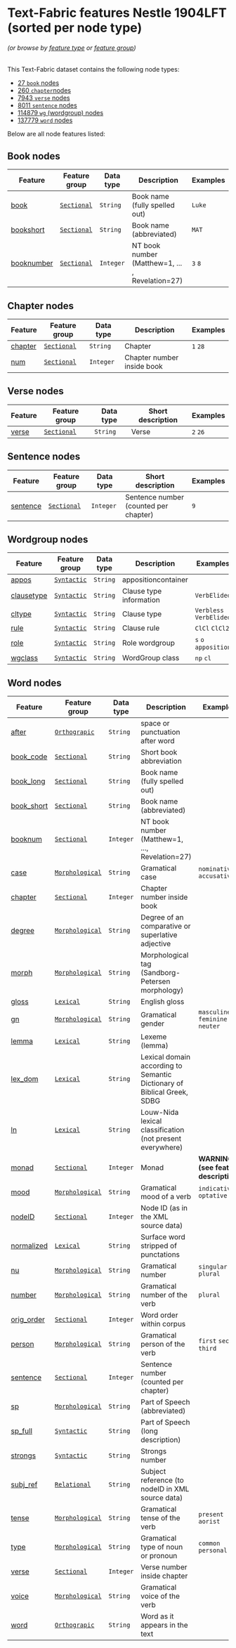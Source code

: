 # Text-Fabric features Nestle 1904LFT (sorted per node type)
###### *(or browse by [feature type](featuresbyfeaturetype.md#readme) or [feature group](featuresbygroup.md#readme))*

This Text-Fabric dataset contains the following node types:
* [27 `book` nodes](#book-nodes)
* [260 `chapter`nodes](#chapter-nodes)
* [7943 `verse` nodes](#verse-nodes)
* [8011 `sentence` nodes](#sentence-nodes)
* [114879 `wg` (wordgroup) nodes](#wordgroup-nodes)
* [137779	`word` nodes](#word-nodes)

Below are all node features listed: 

## Book nodes 

Feature | Feature group | Data type | Description | Examples
--- | --- | --- | --- | ---
[book](book.md#readme) | [`Sectional`](featuresbygroup.md#sectional-features) | `String` | Book name (fully spelled out) | `Luke`
[bookshort](bookshort.md#readme) | [`Sectional`](featuresbygroup.md#sectional-features) | `String` | Book name (abbreviated) | `MAT`
[booknumber](booknumber.md#readme) | [`Sectional`](featuresbygroup.md#sectional-features) | `Integer`  |  NT book number (Matthew=1, ... , Revelation=27) | `3` `8`

## Chapter nodes 

Feature | Feature group | Data type | Description  | Examples
--- | --- | --- | --- | ---
[chapter](chapter.md#readme) | [`Sectional`](featuresbygroup.md#sectional-features) | `String` | Chapter | `1` `28`
[num](num.md#readme) | [`Sectional`](featuresbygroup.md#sectional-features) | `Integer` | Chapter number inside book |

## Verse nodes 

Feature | Feature group | Data type | Short description | Examples
--- | --- | --- | --- | ---
[verse](verse.md#readme) | [`Sectional`](featuresbygroup.md#sectional-features) | `String` | Verse | `2` `26`

## Sentence nodes 

Feature | Feature group | Data type | Short description | Examples
--- | --- | --- | --- | ---
[sentence](sentence.md#readme) | [`Sectional`](featuresbygroup.md#sectional-features) | `Integer` | Sentence number (counted per chapter) | `9`

## Wordgroup nodes 

Feature | Feature group |  Data type | Description | Examples
--- | --- | --- | --- | ---
[appos](appos.md#readme) | [`Syntactic`](featuresbygroup.md#syntactic-features) | `String` |  appositioncontainer |
[clausetype](clausetype.md#readme) | [`Syntactic`](featuresbygroup.md#syntactic-features) | `String` | Clause type information | `VerbElided`
[cltype](cltype.md#readme) | [`Syntactic`](featuresbygroup.md#syntactic-features) | `String` |Clause type | `Verbless` `VerbElided`
[rule](rule.md#readme) | [`Syntactic`](featuresbygroup.md#syntactic-features) | `String` | Clause rule | `ClCl` `ClCl2`
[role](role.md#readme) | [`Syntactic`](featuresbygroup.md#syntactic-features) | `String` |Role wordgroup | `s` `o` `apposition`
[wgclass](wgclass.md#readme) | [`Syntactic`](featuresbygroup.md#syntactic-features) | `String` | WordGroup class |  `np` `cl`

## Word nodes 

Feature | Feature group |Data type | Description | Examples
--- | --- | --- | --- | ---
[after](after.md#readme) | [`Orthograpic`](featuresbygroup.md#orthograpic-features) | `String` | space or punctuation after word | 
[book_code](book_code.md#readme) | [`Sectional`](featuresbygroup.md#sectional-features) | `String` | Short book abbreviation | 
[book_long](book_long.md#readme) | [`Sectional`](featuresbygroup.md#sectional-features) | `String` |  Book name (fully spelled out) |
[book_short](book_short.md#readme) | [`Sectional`](featuresbygroup.md#sectional-features) | `String` | Book name (abbreviated) | 
[booknum](booknum.md#readme) | [`Sectional`](featuresbygroup.md#sectional-features) | `Integer` |  NT book number (Matthew=1, ...,  Revelation=27) | 
[case](case.md#readme) | [`Morphological`](featuresbygroup.md#morphological-features) | `String` | Gramatical case | `nominative` `accusative`
[chapter](chapter.md#readme) | [`Sectional`](featuresbygroup.md#sectional-features) | `Integer` | Chapter number inside book |
[degree](degree.md#readme) | [`Morphological`](featuresbygroup.md#morphological-features) | `String` | Degree of an comparative or superlative adjective | 
[morph](morph.md#readme) | [`Morphological`](featuresbygroup.md#morphological-features) | `String` | Morphological tag (Sandborg-Petersen morphology) | 
[gloss](gloss.md#readme) | [`Lexical`](featuresbygroup.md#lexical-features) | `String` | English gloss |
[gn](gn.md#readme) | [`Morphological`](featuresbygroup.md#morphological-features) | `String` | Gramatical gender | `masculine` `feminine` `neuter`
[lemma](lemma.md#readme) | [`Lexical`](featuresbygroup.md#lexical-features) | `String` | Lexeme (lemma) |
[lex_dom](lex_dom.md#readme) | [`Lexical`](featuresbygroup.md#lexical-features) | `String` | Lexical domain according to Semantic Dictionary of Biblical Greek, SDBG |
[ln](ln.md#readme) | [`Lexical`](featuresbygroup.md#lexical-features) | `String` | Louw-Nida lexical classification (not present everywhere) |
[monad](monad.md#readme) | [`Sectional`](featuresbygroup.md#sectional-features) | `Integer` | Monad | **WARNING (see feature description)**
[mood](mood.md#readme) |  [`Morphological`](featuresbygroup.md#morphological-features) | `String` | Gramatical mood of a verb | `indicative` `optative`
[nodeID](nodeID.md#readme) | [`Sectional`](featuresbygroup.md#sectional-features) | `Integer` | Node ID (as in the XML source data) |
[normalized](normalized.md#readme) | [`Lexical`](featuresbygroup.md#lexical-features) | `String` | Surface word stripped of punctations |
[nu](nu.md#readme) | [`Morphological`](featuresbygroup.md#morphological-features) | `String` | Gramatical number | `singular` `plural`
[number](number.md#readme) |  [`Morphological`](featuresbygroup.md#morphological-features) | `String` | Gramatical number of the verb | `plural`
[orig_order](orig_order.md#readme) | [`Sectional`](featuresbygroup.md#sectional-features) | `Integer` | Word order within corpus | 
[person](person.md#readme) |  [`Morphological`](featuresbygroup.md#morphological-features) | `String` | Gramatical person of the verb | `first` `second` `third`
[sentence](sentence.md#readme) | [`Sectional`](featuresbygroup.md#sectional-features) | `Integer` | Sentence number (counted per chapter) | 
[sp](sp.md#readme) | [`Morphological`](featuresbygroup.md#morphological-features) | `String` | Part of Speech (abbreviated) | 
[sp_full](sp_full.md#readme) | [`Syntactic`](featuresbygroup.md#syntactic-features) | `String` | Part of Speech (long description) | 
[strongs](strongs.md#readme) | [`Syntactic`](featuresbygroup.md#syntactic-features) | `String`  | Strongs number | 
[subj_ref](subj_ref.md#readme) | [`Relational`](featuresbygroup.md#relational-features) | `String`  | Subject reference (to nodeID in XML source data) |
[tense](tense.md#readme) | [`Morphological`](featuresbygroup.md#morphological-features) | `String` | Gramatical tense of the verb | `present` `aorist`
[type](type.md#readme) | [`Morphological`](featuresbygroup.md#morphological-features) | `String` | Gramatical type of noun or pronoun | `common` `personal`
[verse](verse.md#readme) | [`Sectional`](featuresbygroup.md#sectional-features) | `Integer` | Verse number inside chapter | 
[voice](voice.md#readme) | [`Morphological`](featuresbygroup.md#morphological-features) | `String` | Gramatical voice of the verb |
[word](word.md#readme) | [`Orthograpic`](featuresbygroup.md#orthograpic-features) | `String` |  Word as it appears in the text |



 
